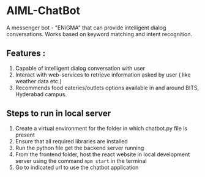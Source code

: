 # AIML-ChatBot
A messenger bot - "ENiGMA" that can provide intelligent dialog conversations. Works based on keyword matching and intent recognition.

## Features :
1) Capable of intelligent dialog conversation with user
2) Interact with web-services to retrieve information asked by user ( like weather data etc.)
3) Recommends food eateries/outlets options available in and around BITS, Hyderabad campus.

## Steps to run in local server
1. Create a virtual environment for the folder in which chatbot.py file is present
2. Ensure that all required libraries are installed
3. Run the python file get the backend server running
4. From the frontend folder, host the react website in local development server using the command ``` npm start ``` in the terminal
5. Go to indicated url to use the chatbot application
